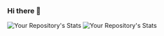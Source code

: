 ### Hi there 👋

![Your Repository's Stats](https://github-readme-stats.vercel.app/api?username=romchesko-pazzi&show_icons=true)
![Your Repository's Stats](https://github-readme-stats.vercel.app/api/top-langs/?username=romchesko-pazzi&theme=blue-green)

